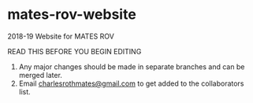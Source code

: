 # mates-rov-website
2018-19 Website for MATES ROV

READ THIS BEFORE YOU BEGIN EDITING
1. Any major changes should be made in separate branches and can be merged later.
2. Email charlesrothmates@gmail.com to get added to the collaborators list.
